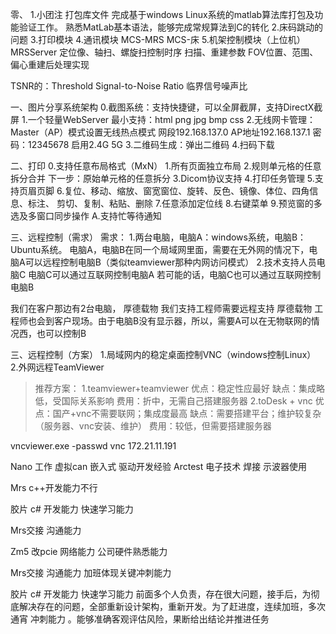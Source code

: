 零、
1.小团注 打包库文件
完成基于windows Linux系统的matlab算法库打包及功能验证工作。
熟悉MatLab基本语法，能够完成常规算法到C的转化
2.床码跳动的问题
3.打印模块
4.通讯模块 MCS-MRS MCS-床
5.机架控制模块（上位机）MRSServer
  定位像、轴扫、螺旋扫控制时序
    扫描、重建参数
    FOV位置、范围、偏心重建后处理实现

TSNR的：Threshold Signal-to-Noise Ratio 临界信号噪声比

一、图片分享系统架构
0.截图系统：支持快捷键，可以全屏截屏，支持DirectX截屏
1.一个轻量WebServer 最小支持：html png jpg bmp css
2.无线网卡管理：Master（AP）模式设置无线热点模式
  网段192.168.137.0 AP地址192.168.137.1
  密码：12345678 启用2.4G 5G
3.二维码生成：弹出二维码
4.扫码下载

二、打印
0.支持任意布局格式（MxN）
1.所有页面独立布局
2.规则单元格的任意拆分合并
  下一步：原始单元格的任意拆分
3.Dicom协议支持
4.打印任务管理
5.支持页眉页脚
6.复位、移动、缩放、窗宽窗位、旋转、反色、镜像、体位、四角信息、标注、
  剪切、复制、粘贴、删除
7.任意添加定位线
8.右键菜单
9.预览窗的多选及多窗口同步操作
A.支持忙等待通知

三、远程控制（需求）
需求：
1.两台电脑，电脑A：windows系统，电脑B：Ubuntu系统。
  电脑A，电脑B在同一个局域网里面，需要在无外网的情况下，电脑A可以远程控制电脑B（类似teamviewer那种内网访问模式）
2.技术支持人员电脑C
  电脑C可以通过互联网控制电脑A
  若可能的话，电脑C也可以通过互联网控制电脑B


我们在客户那边有2台电脑，
厚德载物
我们支持工程师需要远程支持
厚德载物
工程师也会到客户现场。由于电脑B没有显示器，所以，需要A可以在无物联网的情况西，也可以控制B

三、远程控制（方案）
1.局域网内的稳定桌面控制VNC（windows控制Linux）
2.外网远程TeamViewer
> 推荐方案：
1.teamviewer+teamviewer
  优点：稳定性应最好
  缺点：集成略低，受国际关系影响
  费用：折中，无需自己搭建服务器
2.toDesk + vnc
  优点：国产+vnc不需要联网；集成度最高
  缺点：需要搭建平台；维护较复杂（服务器、vnc安装、维护）
  费用：较低，但需要搭建服务器


vncviewer.exe -passwd vnc 172.21.11.191



Nano 工作
虚拟can 嵌入式  驱动开发经验
Arctest 电子技术 焊接 示波器使用

Mrs c++开发能力不行

胶片 c# 开发能力 快速学习能力 

Mrs交接 沟通能力

Zm5 改pcie 网络能力  公司硬件熟悉能力

Mrs交接 沟通能力 加班体现关键冲刺能力

胶片 c# 开发能力 快速学习能力   前面多个人负责，存在很大问题，接手后，为彻底解决存在的问题，全部重新设计架构，重新开发。为了赶进度，连续加班，多次通宵 冲刺能力    。能够准确客观评估风险，果断给出结论并推进任务
